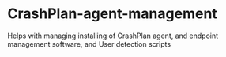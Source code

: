 # CrashPlan-agent-management
Helps with managing installing of CrashPlan agent, and endpoint management software, and User detection scripts
